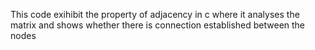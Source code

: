 This code exihibit the property of adjacency in c where it analyses the matrix and shows whether there is connection established between the nodes
